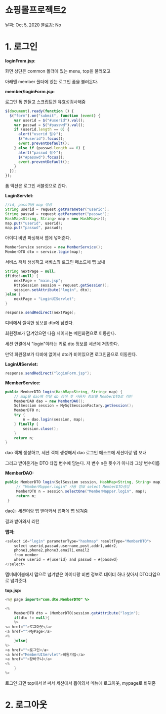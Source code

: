 # 쇼핑몰프로젝트2

날짜: Oct 5, 2020
블로깅: No

# 1. 로그인

**loginFrom.jsp:**

화면 상단은 common 폴더에 있는 menu, top을 불러오고

아래엔 member 폴더에 있는 로그인 폼을 불러온다.

**member/loginForm.jsp:**

로그인 폼 만들고 스크립트엔 유효성검사해줌

```jsx
$(document).ready(function () {
  $("form").on("submit", function (event) {
    var userid = $("#userid").val();
    var passwd = $("#passwd").val();
    if (userid.length == 0) {
      alert("userid 필수");
      $("#userid").focus();
      event.preventDefault();
    } else if (passwd.length == 0) {
      alert("passwd 필수");
      $("#passwd").focus();
      event.preventDefault();
    }
  });
});
```

폼 액션은 로그인 서블릿으로 간다.

**LoginServlet:**

```java
//id, pass이용 map 생성
String userid = request.getParameter("userid");
String passwd = request.getParameter("passwd");
HashMap<String, String> map = new HashMap<>();
map.put("userid", userid);
map.put("passwd", passwd);
```

아이디 비번 파싱해서 맵에 넣어준다.

```java
MemberService service = new MemberService();
MemberDTO dto = service.login(map);
```

서비스 객체 생성하고 서비스의 로그인 메소드에 맵 보내

```java
String nextPage = null;
if(dto!=null) {
	nextPage = "main.jsp";
	HttpSession session = request.getSession();
	session.setAttribute("login", dto);
}else {
	nextPage = "LoginUIServlet";
}

response.sendRedirect(nextPage);
```

디비에서 셀렉한 정보를 dto에 담았다.

회원정보가 담겨있으면 다음 페이지는 메인화면으로 이동한다.

세션 연결에서 "login"이라는 키로 dto 정보를 세션에 저장한다.

만약 회원정보가 디비에 없어서 dto가 비어있으면 로그인폼으로 이동한다.

**LoginUIServlet:**

```java
response.sendRedirect("loginForm.jsp");
```

**MemberService:**

```java
public MemberDTO login(HashMap<String, String> map) {
	// map을 dao에 전달 db 검색 후 사용자 정보를 MemberDTO로 리턴
	MemberDAO dao = new MemberDAO();
	SqlSession session = MySqlSessionFactory.getSession();
	MemberDTO n;
	try {
		n = dao.login(session, map);
	} finally {
		session.close();
	}
	return n;
}
```

dao 객체 생성하고, 세션 객체 생성해서 dao 로그인 메소드에 세션이랑 맵 보내

그리고 받아온거는 DTO 타입 변수에 담는다. 저 변수 n은 횟수가 아니라 그냥 변수이름

**MemberDAO:**

```java
public MemberDTO login(SqlSession session, HashMap<String, String> map) {
	 // "MemberMapper.login" 사용 정보 select MemberDTO생성
	 MemberDTO n = session.selectOne("MemberMapper.login", map);
	 return n;
 }
```

dao는 세션이랑 맵 받아와서 맵퍼에 맵 넘겨줌

결과 받아와서 리턴

**맵퍼:**

```java
<select id="login" parameterType="hashmap" resultType="MemberDTO">
	select userid,passwd,username,post,addr1,addr2,
	phone1,phone2,phone3,email1,email2
	from member
	where userid = #{userid} and passwd = #{passwd}
</select>
```

멤버테이블에서 맵으로 넘겨받은 아이디랑 비번 정보로 데이터 하나 찾아서 DTO타입으로 넘겨준다.

**top.jsp:**

```java
<%@ page import="com.dto.MemberDTO" %>
```

```java
<%
   	MemberDTO dto = (MemberDTO)session.getAttribute("login");
    if(dto != null){
    %>
<a href="">로그아웃</a>
<a href="">MyPage</a>
<%
    }else{
%>
<a href="">로그인</a>
<a href="MemberUIServlet">회원가입</a>
<a href="">장바구니</a>
<%
    }
%>
```

로그인 되면 top에서 if 써서 세션에서 뽑아와서 메뉴에 로그아웃, mypage로 바꿔줌

# 2. 로그아웃
